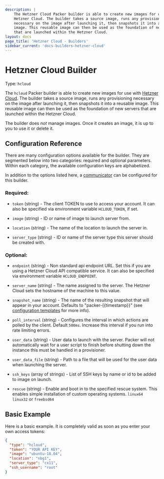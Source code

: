 ```yaml
---
description: |
    The Hetzner Cloud Packer builder is able to create new images for use with the
    Hetzner Cloud. The builder takes a source image, runs any provisioning
    necessary on the image after launching it, then snapshots it into a reusable
    image. This reusable image can then be used as the foundation of new servers
    that are launched within the Hetzner Cloud.
layout: docs
page_title: 'Hetzner Cloud - Builders'
sidebar_current: 'docs-builders-hetzner-cloud'
---
```


# Hetzner Cloud Builder

Type: `hcloud`

The `hcloud` Packer builder is able to create new images for use with [Hetzner
Cloud](https://www.hetzner.cloud). The builder takes a source image, runs any
provisioning necessary on the image after launching it, then snapshots it into
a reusable image. This reusable image can then be used as the foundation of new
servers that are launched within the Hetzner Cloud.

The builder does *not* manage images. Once it creates an image, it is up to you
to use it or delete it.

## Configuration Reference

There are many configuration options available for the builder. They are
segmented below into two categories: required and optional parameters. Within
each category, the available configuration keys are alphabetized.

In addition to the options listed here, a
[communicator](/docs/templates/communicator.html) can be configured for this
builder.

### Required:

-   `token` (string) - The client TOKEN to use to access your account. It can
    also be specified via environment variable `HCLOUD_TOKEN`, if set.

-   `image` (string) - ID or name of image to launch server from.

-   `location` (string) - The name of the location to launch the server in.

-   `server_type` (string) - ID or name of the server type this server should
    be created with.

### Optional:

-   `endpoint` (string) - Non standard api endpoint URL. Set this if you are
    using a Hetzner Cloud API compatible service. It can also be specified via
    environment variable `HCLOUD_ENDPOINT`.

-   `server_name` (string) - The name assigned to the server. The Hetzner Cloud
    sets the hostname of the machine to this value.

-   `snapshot_name` (string) - The name of the resulting snapshot that will
    appear in your account. Defaults to "packer-{{timestamp}}" (see
    [configuration templates](/docs/templates/engine.html) for more info).

-   `poll_interval` (string) - Configures the interval in which actions are
    polled by the client. Default `500ms`. Increase this interval if you run
    into rate limiting errors.

-   `user_data` (string) - User data to launch with the server. Packer will not
    automatically wait for a user script to finish before shutting down the
    instance this must be handled in a provisioner.

-   `user_data_file` (string) - Path to a file that will be used for the user
    data when launching the server.

-   `ssh_keys` (array of strings) - List of SSH keys by name or id to be added
    to image on launch.

-   `rescue` (string) - Enable and boot in to the specified rescue system. This enables simple installation of custom operating systems. `linux64` `linux32` or `freebsd64`    

## Basic Example

Here is a basic example. It is completely valid as soon as you enter your own
access tokens:

``` json
{
  "type": "hcloud",
  "token": "YOUR API KEY",
  "image": "ubuntu-18.04",
  "location": "nbg1",
  "server_type": "cx11",
  "ssh_username": "root"
}
```
